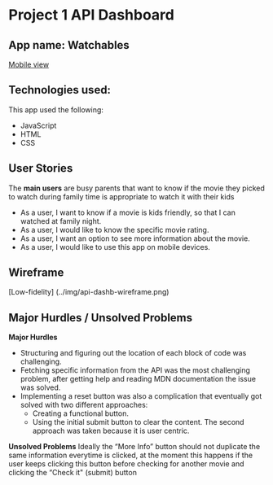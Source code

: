 # Project 1 API Dashboard

## App name: Watchables
[Mobile view](../img/watchables-api-dashboard.png)

## Technologies used:
This app used the following:
- JavaScript
- HTML
- CSS

## User Stories
The **main users** are busy parents that want to know if the movie they picked to  watch during family time is appropriate to watch it with their kids

- As a user, I want to know if a movie is kids friendly, so that I can watched at family night.
- As a user, I would like to know the specific movie rating.
- As a user, I want an option to see more information about the movie.
- As a user, I would like to use this app on mobile devices.

## Wireframe
[Low-fidelity] (../img/api-dashb-wireframe.png)

## Major Hurdles / Unsolved Problems
**Major Hurdles**
- Structuring and figuring out the location of each block of code was challenging.
- Fetching specific information from the API was the most challenging problem, after getting help and reading MDN documentation the issue was solved.
- Implementing a reset button was also a complication that eventually got solved with two different approaches: 
    - Creating a functional button. 
    - Using the initial submit button to clear the content. 
    The second approach was taken because it is user centric.

**Unsolved Problems**
 Ideally the “More Info” button should not duplicate the same information everytime is clicked, at the moment this happens if the user keeps clicking this button before checking for another movie and clicking the “Check it" (submit) button 




